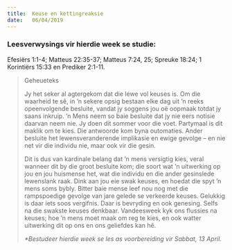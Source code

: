 ```yaml
---
title:  Keuse en kettingreaksie
date:   06/04/2019
---
```


### Leesverwysings vir hierdie week se studie:
Efesiërs 1:1-4; Matteus 22:35-37; Matteus 7:24, 25; Spreuke 18:24; 1 Korintiërs 15:33 en Prediker 2:1-11. 

> <p>Geheueteks</p< 
> “Maar as dit verkeerd is in julle oë om die Here te dien, kies dan vir julle vandag wie julle wil dien: óf die gode wat julle vaders daar oorkant die Eufraat gedien het, óf die gode van die Amoriete in wie se land julle woon; maar ek en my huis, ons sal die Here dien” (Josua 24:15, OAB).

Jy het seker al agtergekom dat die lewe vol keuses is. Om die waarheid te sê, in ’n sekere opsig bestaan elke dag uit ’n reeks opeenvolgende besluite, vandat jy soggens jou oë oopmaak totdat jy saans inkruip. ’n Mens neem so baie besluite dat jy nie eers notisie daarvan neem nie. Jy doen dit sommer voor die voet. Partymaal is dit maklik om te kies. Die antwoorde kom byna outomaties. Ander besluite het lewensveranderende implikasie en ewige gevolge – en nie net vir die individu nie, maar ook vir die gesin. 

Dit is dus van kardinale belang dat ’n mens versigtig kies, veral wanneer dit by die groot besluite kom; die soort wat ’n uitwerking op jou en jou huismense het, wat die individu en die ander gesinslede lewenslank raak. Dink aan jou eie swak keuses, en hoedat die spyt ’n mens soms bybly. Bitter baie mense leef nou nog met die rampspoedige gevolge van jare gelede se verkeerde keuses. Gelukkig is daar iets soos vergifnis. Daar is bevryding en ook genesing. Selfs na die swakste keuses denkbaar. Vandeesweek kyk ons flussies na keuses; hoe ’n mens moet maak om reg te kies, en ook watter uitwerking dit op ons en ons geliefdes kan hê. 

_*Bestudeer hierdie week se les as voorbereiding vir Sabbat, 13 April._